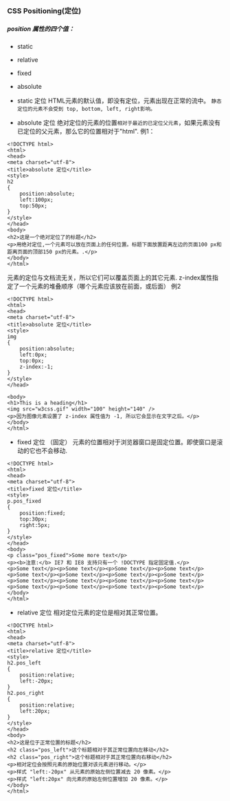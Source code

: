 ### CSS Positioning(定位)

##### position 属性的四个值：
- static
- relative
- fixed
- absolute

- static 定位
HTML元素的默认值，即没有定位，元素出现在正常的流中。
`静态定位的元素不会受到 top, bottom, left, right影响。`

- absolute 定位
绝对定位的元素的位置`相对于最近的已定位父元素`，如果元素没有已定位的父元素，那么它的位置相对于"html".
例1：
```
<!DOCTYPE html>
<html>
<head>
<meta charset="utf-8"> 
<title>absolute 定位</title> 
<style>
h2
{
	position:absolute;
	left:100px;
	top:50px;
}
</style>
</head>
<body>
<h2>这是一个绝对定位了的标题</h2>
<p>用绝对定位,一个元素可以放在页面上的任何位置。标题下面放置距离左边的页面100 px和距离页面的顶部150 px的元素。.</p>
</body>
</html>
```
元素的定位与文档流无关，所以它们可以覆盖页面上的其它元素. z-index属性指定了一个元素的堆叠顺序（哪个元素应该放在前面，或后面）
例2
```
<!DOCTYPE html>
<html>
<head>
<meta charset="utf-8"> 
<title>absolute 定位</title> 
<style>
img
{
	position:absolute;
	left:0px;
	top:0px;
	z-index:-1;
}
</style>
</head>

<body>
<h1>This is a heading</h1>
<img src="w3css.gif" width="100" height="140" />
<p>因为图像元素设置了 z-index 属性值为 -1, 所以它会显示在文字之后。</p>
</body>
</html>
```

- fixed 定位 （固定）
元素的位置相对于浏览器窗口是固定位置。即使窗口是滚动的它也不会移动. 

```
<!DOCTYPE html>
<html>
<head>
<meta charset="utf-8"> 
<title>fixed 定位</title> 
<style>
p.pos_fixed
{
	position:fixed;
	top:30px;
	right:5px;
}
</style>
</head>
<body>
<p class="pos_fixed">Some more text</p>
<p><b>注意:</b> IE7 和 IE8 支持只有一个 !DOCTYPE 指定固定值.</p>
<p>Some text</p><p>Some text</p><p>Some text</p><p>Some text</p><p>Some text</p><p>Some text</p><p>Some text</p><p>Some text</p><p>Some text</p><p>Some text</p><p>Some text</p><p>Some text</p><p>Some text</p><p>Some text</p><p>Some text</p><p>Some text</p>
</body>
</html>
```

- relative 定位
相对定位元素的定位是相对其正常位置。
```
<!DOCTYPE html>
<html>
<head>
<meta charset="utf-8"> 
<title>relative 定位</title> 
<style>
h2.pos_left
{
	position:relative;
	left:-20px;
}
h2.pos_right
{
	position:relative;
	left:20px;
}
</style>
</head>
<body>
<h2>这是位于正常位置的标题</h2>
<h2 class="pos_left">这个标题相对于其正常位置向左移动</h2>
<h2 class="pos_right">这个标题相对于其正常位置向右移动</h2>
<p>相对定位会按照元素的原始位置对该元素进行移动。</p>
<p>样式 "left:-20px" 从元素的原始左侧位置减去 20 像素。</p>
<p>样式 "left:20px" 向元素的原始左侧位置增加 20 像素。</p>
</body>
</html>
```
